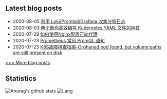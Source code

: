 
## Latest blog posts
- 2020-08-05 [利用 Loki/Promtail/Grafana 收集分析日志](http://7x3027.coding-pages.com/2020/08/05/%E5%88%A9%E7%94%A8%20Loki:Promtail:Grafana%20%E6%94%B6%E9%9B%86%E5%88%86%E6%9E%90%E6%97%A5%E5%BF%97/)
- 2020-08-03 [两个助你高效编写 Kubernetes YAML 文件的神技](http://7x3027.coding-pages.com/2020/08/03/%E4%B8%A4%E4%B8%AA%E5%8A%A9%E4%BD%A0%E9%AB%98%E6%95%88%E7%BC%96%E5%86%99%20Kubernetes%20YAML%20%E6%96%87%E4%BB%B6%E7%9A%84%E7%A5%9E%E6%8A%80/)
- 2020-07-29 [如何使用Nginx配置正向代理](http://7x3027.coding-pages.com/2020/07/29/%E5%A6%82%E4%BD%95%E4%BD%BF%E7%94%A8Nginx%E9%85%8D%E7%BD%AE%E6%AD%A3%E5%90%91%E4%BB%A3%E7%90%86/)
- 2020-07-23 [Prometheus 常用 PromQL 语句](http://7x3027.coding-pages.com/2020/07/23/Prometheus%20%E5%B8%B8%E7%94%A8%20PromQL%20%E8%AF%AD%E5%8F%A5/)
- 2020-07-23 [K8S故障排查指南-Orphaned pod found, but volume paths are still present on disk](http://7x3027.coding-pages.com/2020/07/23/K8S%E6%95%85%E9%9A%9C%E6%8E%92%E6%9F%A5%E6%8C%87%E5%8D%97-Orphaned%20pod%20found,%20but%20volume%20paths%20are%20still%20present%20on%20disk/)

[>>> More blog posts](https://opscloud.vip/archives/)

## Statistics
![Anurag's github stats](https://github-readme-stats.vercel.app/api?username=evenno&show_icons=true&theme=dark)
![Lang](https://github-readme-stats.vercel.app/api/top-langs/?username=evenno&hide=ipynb,html&layout=compact)
